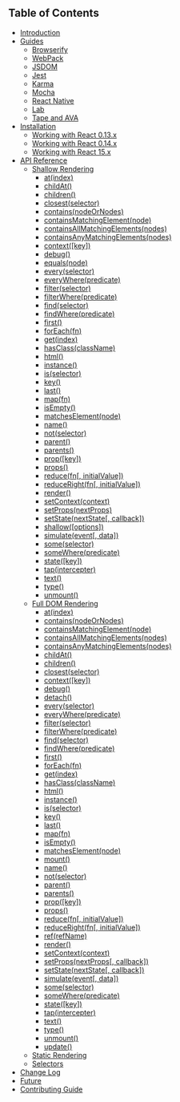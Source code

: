 ## Table of Contents

* [Introduction](/README.md)
* [Guides](/docs/guides.md)
  * [Browserify](/docs/guides/browserify.md)
  * [WebPack](/docs/guides/webpack.md)
  * [JSDOM](/docs/guides/jsdom.md)
  * [Jest](/docs/guides/jest.md)
  * [Karma](/docs/guides/karma.md)
  * [Mocha](/docs/guides/mocha.md)
  * [React Native](/docs/guides/react-native.md)
  * [Lab](/docs/guides/lab.md)
  * [Tape and AVA](/docs/guides/tape-ava.md)
* [Installation](/docs/installation/README.md)
  * [Working with React 0.13.x](/docs/installation/react-013.md)
  * [Working with React 0.14.x](/docs/installation/react-014.md)
  * [Working with React 15.x](/docs/installation/react-15.md)
* [API Reference](/docs/api/README.md)
  * [Shallow Rendering](/docs/api/shallow.md)
    * [at(index)](/docs/api/ShallowWrapper/at.md)
    * [childAt()](/docs/api/ShallowWrapper/childAt.md)
    * [children()](/docs/api/ShallowWrapper/children.md)
    * [closest(selector)](/docs/api/ShallowWrapper/closest.md)
    * [contains(nodeOrNodes)](/docs/api/ShallowWrapper/contains.md)
    * [containsMatchingElement(node)](/docs/api/ShallowWrapper/containsMatchingElement.md)
    * [containsAllMatchingElements(nodes)](/docs/api/ShallowWrapper/containsAllMatchingElements.md)
    * [containsAnyMatchingElements(nodes)](/docs/api/ShallowWrapper/containsAnyMatchingElements.md)
    * [context([key])](/docs/api/ShallowWrapper/context.md)
    * [debug()](/docs/api/ShallowWrapper/debug.md)
    * [equals(node)](/docs/api/ShallowWrapper/equals.md)
    * [every(selector)](/docs/api/ShallowWrapper/every.md)
    * [everyWhere(predicate)](/docs/api/ShallowWrapper/everyWhere.md)
    * [filter(selector)](/docs/api/ShallowWrapper/filter.md)
    * [filterWhere(predicate)](/docs/api/ShallowWrapper/filterWhere.md)
    * [find(selector)](/docs/api/ShallowWrapper/find.md)
    * [findWhere(predicate)](/docs/api/ShallowWrapper/findWhere.md)
    * [first()](/docs/api/ShallowWrapper/first.md)
    * [forEach(fn)](/docs/api/ShallowWrapper/forEach.md)
    * [get(index)](/docs/api/ShallowWrapper/get.md)
    * [hasClass(className)](/docs/api/ShallowWrapper/hasClass.md)
    * [html()](/docs/api/ShallowWrapper/html.md)
    * [instance()](/docs/api/ShallowWrapper/instance.md)
    * [is(selector)](/docs/api/ShallowWrapper/is.md)
    * [key()](/docs/api/ShallowWrapper/key.md)
    * [last()](/docs/api/ShallowWrapper/last.md)
    * [map(fn)](/docs/api/ShallowWrapper/map.md)
    * [isEmpty()](/docs/api/ShallowWrapper/isEmpty.md)
    * [matchesElement(node)](/docs/api/ShallowWrapper/matchesElement.md)
    * [name()](/docs/api/ShallowWrapper/name.md)
    * [not(selector)](/docs/api/ShallowWrapper/not.md)
    * [parent()](/docs/api/ShallowWrapper/parent.md)
    * [parents()](/docs/api/ShallowWrapper/parents.md)
    * [prop([key])](/docs/api/ShallowWrapper/prop.md)
    * [props()](/docs/api/ShallowWrapper/props.md)
    * [reduce(fn[, initialValue])](/docs/api/ShallowWrapper/reduce.md)
    * [reduceRight(fn[, initialValue])](/docs/api/ShallowWrapper/reduceRight.md)
    * [render()](/docs/api/ShallowWrapper/render.md)
    * [setContext(context)](/docs/api/ShallowWrapper/setContext.md)
    * [setProps(nextProps)](/docs/api/ShallowWrapper/setProps.md)
    * [setState(nextState[, callback])](/docs/api/ShallowWrapper/setState.md)
    * [shallow([options])](/docs/api/ShallowWrapper/shallow.md)
    * [simulate(event[, data])](/docs/api/ShallowWrapper/simulate.md)
    * [some(selector)](/docs/api/ShallowWrapper/some.md)
    * [someWhere(predicate)](/docs/api/ShallowWrapper/someWhere.md)
    * [state([key])](/docs/api/ShallowWrapper/state.md)
    * [tap(intercepter)](/docs/api/ShallowWrapper/tap.md)
    * [text()](/docs/api/ShallowWrapper/text.md)
    * [type()](/docs/api/ShallowWrapper/type.md)
    * [unmount()](/docs/api/ShallowWrapper/unmount.md)
  * [Full DOM Rendering](/docs/api/mount.md)
    * [at(index)](/docs/api/ReactWrapper/at.md)
    * [contains(nodeOrNodes)](/docs/api/ReactWrapper/contains.md)
    * [containsMatchingElement(node)](/docs/api/ReactWrapper/containsMatchingElement.md)
    * [containsAllMatchingElements(nodes)](/docs/api/ReactWrapper/containsAllMatchingElements.md)
    * [containsAnyMatchingElements(nodes)](/docs/api/ReactWrapper/containsAnyMatchingElements.md)
    * [childAt()](/docs/api/ReactWrapper/childAt.md)
    * [children()](/docs/api/ReactWrapper/children.md)
    * [closest(selector)](/docs/api/ReactWrapper/closest.md)
    * [context([key])](/docs/api/ReactWrapper/context.md)
    * [debug()](/docs/api/ReactWrapper/debug.md)
    * [detach()](/docs/api/ReactWrapper/detach.md)
    * [every(selector)](/docs/api/ReactWrapper/every.md)
    * [everyWhere(predicate)](/docs/api/ReactWrapper/everyWhere.md)
    * [filter(selector)](/docs/api/ReactWrapper/filter.md)
    * [filterWhere(predicate)](/docs/api/ReactWrapper/filterWhere.md)
    * [find(selector)](/docs/api/ReactWrapper/find.md)
    * [findWhere(predicate)](/docs/api/ReactWrapper/findWhere.md)
    * [first()](/docs/api/ReactWrapper/first.md)
    * [forEach(fn)](/docs/api/ReactWrapper/forEach.md)
    * [get(index)](/docs/api/ReactWrapper/get.md)
    * [hasClass(className)](/docs/api/ReactWrapper/hasClass.md)
    * [html()](/docs/api/ReactWrapper/html.md)
    * [instance()](/docs/api/ReactWrapper/instance.md)
    * [is(selector)](/docs/api/ReactWrapper/is.md)
    * [key()](/docs/api/ReactWrapper/key.md)
    * [last()](/docs/api/ReactWrapper/last.md)
    * [map(fn)](/docs/api/ReactWrapper/map.md)
    * [isEmpty()](/docs/api/ReactWrapper/isEmpty.md)
    * [matchesElement(node)](/docs/api/ReactWrapper/matchesElement.md)
    * [mount()](/docs/api/ReactWrapper/mount.md)
    * [name()](/docs/api/ReactWrapper/name.md)
    * [not(selector)](/docs/api/ReactWrapper/not.md)
    * [parent()](/docs/api/ReactWrapper/parent.md)
    * [parents()](/docs/api/ReactWrapper/parents.md)
    * [prop([key])](/docs/api/ReactWrapper/prop.md)
    * [props()](/docs/api/ReactWrapper/props.md)
    * [reduce(fn[, initialValue])](/docs/api/ReactWrapper/reduce.md)
    * [reduceRight(fn[, initialValue])](/docs/api/ReactWrapper/reduceRight.md)
    * [ref(refName)](/docs/api/ReactWrapper/ref.md)
    * [render()](/docs/api/ReactWrapper/render.md)
    * [setContext(context)](/docs/api/ReactWrapper/setContext.md)
    * [setProps(nextProps[, callback])](/docs/api/ReactWrapper/setProps.md)
    * [setState(nextState[, callback])](/docs/api/ReactWrapper/setState.md)
    * [simulate(event[, data])](/docs/api/ReactWrapper/simulate.md)
    * [some(selector)](/docs/api/ReactWrapper/some.md)
    * [someWhere(predicate)](/docs/api/ReactWrapper/someWhere.md)
    * [state([key])](/docs/api/ReactWrapper/state.md)
    * [tap(intercepter)](/docs/api/ReactWrapper/tap.md)
    * [text()](/docs/api/ReactWrapper/text.md)
    * [type()](/docs/api/ReactWrapper/type.md)
    * [unmount()](/docs/api/ReactWrapper/unmount.md)
    * [update()](/docs/api/ReactWrapper/update.md)
  * [Static Rendering](/docs/api/render.md)
  * [Selectors](/docs/api/selector.md)
* [Change Log](/CHANGELOG.md)
* [Future](/docs/future.md)
* [Contributing Guide](/CONTRIBUTING.md)
